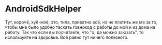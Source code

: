 # AndroidSdkHelper
Тут, корочё, хуё-моё, это, типа, приватно всё, но не платить же ме за то, чтобы мне было удобно таскать говнокод с работы до мой и из дома на работу. Так что если вы посчитаете, что "о, да можно заюзать", то используйте на здоровье. Всё равно тут ничего полезного.